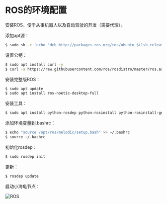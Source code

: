 # ROS的环境配置

安装ROS，便于从事机器人以及自动驾驶的开发（需要代理）。

添加apt源：

```bash
$ sudo sh -c 'echo "deb http://packages.ros.org/ros/ubuntu $(lsb_release -sc) main" > /etc/apt/sources.list.d/ros-latest.list'
```

设置公钥：

```bash
$ sudo apt install curl -y 
$ curl -s https://raw.githubusercontent.com/ros/rosdistro/master/ros.asc | sudo apt-key add -
```

安装完整版ROS：

```bash
$ sudo apt update 
$ sudo apt install ros-noetic-desktop-full
```

安装工具：

```bash
$ sudo apt install python-rosdep python-rosinstall python-rosinstall-generator python-wstool build-essential
```

添加环境变量到.bashrc：

```bash
$ echo "source /opt/ros/melodic/setup.bash" >> ~/.bashrc
$ source ~/.bashrc
```

初始化rosdep：

```bash
$ sudo rosdep init
```

更新：

```bash
$ rosdep update
```

启动小海龟节点：

![ROS](/Users/asic-zty/Desktop/ASIC/GitHub/wsl2-config/image/ROS.png)